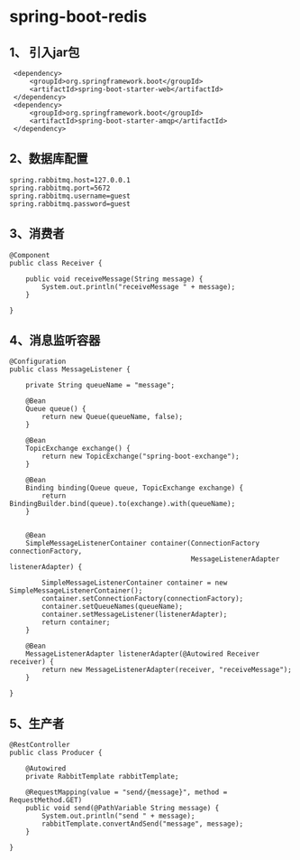 # **spring-boot-redis**

1、 引入jar包
-
     <dependency>
         <groupId>org.springframework.boot</groupId>
         <artifactId>spring-boot-starter-web</artifactId>
     </dependency>
     <dependency>
         <groupId>org.springframework.boot</groupId>
         <artifactId>spring-boot-starter-amqp</artifactId>
     </dependency>

    
2、数据库配置
-
    spring.rabbitmq.host=127.0.0.1
    spring.rabbitmq.port=5672
    spring.rabbitmq.username=guest
    spring.rabbitmq.password=guest
    
3、消费者
-
    @Component
    public class Receiver {
    
        public void receiveMessage(String message) {
            System.out.println("receiveMessage " + message);
        }
    
    }
    
4、消息监听容器
-
    @Configuration
    public class MessageListener {
    
        private String queueName = "message";
    
        @Bean
        Queue queue() {
            return new Queue(queueName, false);
        }
    
        @Bean
        TopicExchange exchange() {
            return new TopicExchange("spring-boot-exchange");
        }
    
        @Bean
        Binding binding(Queue queue, TopicExchange exchange) {
            return BindingBuilder.bind(queue).to(exchange).with(queueName);
        }
    
    
        @Bean
        SimpleMessageListenerContainer container(ConnectionFactory connectionFactory,
                                                 MessageListenerAdapter listenerAdapter) {
    
            SimpleMessageListenerContainer container = new SimpleMessageListenerContainer();
            container.setConnectionFactory(connectionFactory);
            container.setQueueNames(queueName);
            container.setMessageListener(listenerAdapter);
            return container;
        }
    
        @Bean
        MessageListenerAdapter listenerAdapter(@Autowired Receiver receiver) {
            return new MessageListenerAdapter(receiver, "receiveMessage");
        }
    
    }
    
5、生产者
-
    @RestController
    public class Producer {
    
        @Autowired
        private RabbitTemplate rabbitTemplate;
    
        @RequestMapping(value = "send/{message}", method = RequestMethod.GET)
        public void send(@PathVariable String message) {
            System.out.println("send " + message);
            rabbitTemplate.convertAndSend("message", message);
        }
    
    }
    
